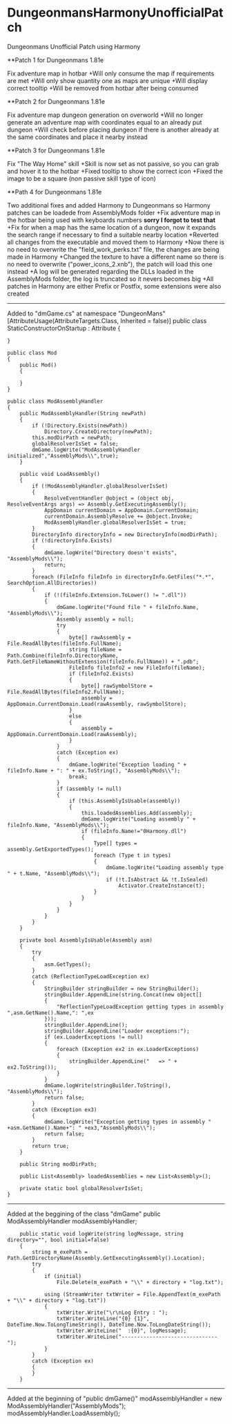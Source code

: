 # DungeonmansHarmonyUnofficialPatch
Dungeonmans Unofficial Patch using Harmony


**Patch 1 for Dungeonmans 1.81e

Fix adventure map in hotbar
+Will only consume the map if requirements are met
+Will only show quantity one as maps are unique
+Will display correct tooltip
+Will be removed from hotbar after being consumed

**Patch 2 for Dungeonmans 1.81e

Fix adventure map dungeon generation on overworld
+Will no longer generate an adventure map with coordinates equal to an already put dungeon
+Will check before placing dungeon if there is another already at the same coordinates and place it nearby instead

**Patch 3 for Dungeonmans 1.81e

Fix "The Way Home" skill
+Skill is now set as not passive, so you can grab and hover it to the hotbar
+Fixed tooltip to show the correct icon
+Fixed the image to be a square (non passive skill type of icon)

**Path 4 for Dungeonmans 1.81e

Two additional fixes and added Harmony to Dungeonmans so Harmony patches can be loadede from AssemblyMods folder
+Fix adventure map in the hotbar being used with keyboards numbers **sorry I forgot to test that**
+Fix for when a map has the same location of a dungeon, now it expands the search range if necessary to find a suitable nearby location
+Reverted all changes from the executable and moved them to Harmony
+Now there is no need to overwrite the "field_work_perks.txt" file, the changes are being made in Harmony
+Changed the texture to have a different name so there is no need to overwrite ("power_icons_2.xnb"), the patch will load this one instead
+A log will be generated regarding the DLLs loaded in the AssemblyMods folder, the log is truncated so it nevers becomes big
+All patches in Harmony are either Prefix or Postfix, some extensions were also created

*****************************************************************************************
Added to "dmGame.cs" at namespace "DungeonMans"
[AttributeUsage(AttributeTargets.Class, Inherited = false)]
    public class StaticConstructorOnStartup : Attribute
    {

    }

    public class Mod
    {
        public Mod()
        {

        }
    }

    public class ModAssemblyHandler
    {
        public ModAssemblyHandler(String newPath)
        {
            if (!Directory.Exists(newPath))
                Directory.CreateDirectory(newPath);
            this.modDirPath = newPath;
            globalResolverIsSet = false;
            dmGame.logWrite("ModAssemblyHandler initialized","AssemblyMods\\",true);
        }

        public void LoadAssembly()
        {
            if (!ModAssemblyHandler.globalResolverIsSet)
            {
                ResolveEventHandler @object = (object obj, ResolveEventArgs args) => Assembly.GetExecutingAssembly();
                AppDomain currentDomain = AppDomain.CurrentDomain;
                currentDomain.AssemblyResolve += @object.Invoke;
                ModAssemblyHandler.globalResolverIsSet = true;
            }
            DirectoryInfo directoryInfo = new DirectoryInfo(modDirPath);
            if (!directoryInfo.Exists)
            {
                dmGame.logWrite("Directory doesn't exists", "AssemblyMods\\");
                return;
            }
            foreach (FileInfo fileInfo in directoryInfo.GetFiles("*.*", SearchOption.AllDirectories))
            {
                if (!(fileInfo.Extension.ToLower() != ".dll"))
                {
                    dmGame.logWrite("Found file " + fileInfo.Name, "AssemblyMods\\");
                    Assembly assembly = null;
                    try
                    {
                        byte[] rawAssembly = File.ReadAllBytes(fileInfo.FullName);
                        string fileName = Path.Combine(fileInfo.DirectoryName, Path.GetFileNameWithoutExtension(fileInfo.FullName)) + ".pdb";
                        FileInfo fileInfo2 = new FileInfo(fileName);
                        if (fileInfo2.Exists)
                        {
                            byte[] rawSymbolStore = File.ReadAllBytes(fileInfo2.FullName);
                            assembly = AppDomain.CurrentDomain.Load(rawAssembly, rawSymbolStore);
                        }
                        else
                        {
                            assembly = AppDomain.CurrentDomain.Load(rawAssembly);
                        }
                    }
                    catch (Exception ex)
                    {
                        dmGame.logWrite("Exception loading " + fileInfo.Name + ": " + ex.ToString(), "AssemblyMods\\");
                        break;
                    }
                    if (assembly != null)
                    {
                        if (this.AssemblyIsUsable(assembly))
                        {
                            this.loadedAssemblies.Add(assembly);
                            dmGame.logWrite("Loading assembly " + fileInfo.Name, "AssemblyMods\\");
                            if (fileInfo.Name!="0Harmony.dll")
                            {
                                Type[] types = assembly.GetExportedTypes();
                                foreach (Type t in types)
                                {
                                    dmGame.logWrite("Loading assembly type " + t.Name, "AssemblyMods\\");
                                    if (!t.IsAbstract && !t.IsSealed)
                                        Activator.CreateInstance(t);
                                }
                            }
                        }
                    }
                }
            }
        }

        private bool AssemblyIsUsable(Assembly asm)
        {
            try
            {
                asm.GetTypes();
            }
            catch (ReflectionTypeLoadException ex)
            {
                StringBuilder stringBuilder = new StringBuilder();
                stringBuilder.AppendLine(string.Concat(new object[]
                {
                    "ReflectionTypeLoadException getting types in assembly ",asm.GetName().Name,": ",ex
                }));
                stringBuilder.AppendLine();
                stringBuilder.AppendLine("Loader exceptions:");
                if (ex.LoaderExceptions != null)
                {
                    foreach (Exception ex2 in ex.LoaderExceptions)
                    {
                        stringBuilder.AppendLine("   => " + ex2.ToString());
                    }
                }
                dmGame.logWrite(stringBuilder.ToString(), "AssemblyMods\\");
                return false;
            }
            catch (Exception ex3)
            {
                dmGame.logWrite("Exception getting types in assembly " +asm.GetName().Name+": " +ex3,"AssemblyMods\\");
                return false;
            }
            return true;
        }

        public String modDirPath;

        public List<Assembly> loadedAssemblies = new List<Assembly>();

        private static bool globalResolverIsSet;
    }

*****************************************************************************************
Added at the beggining of the class "dmGame"
	public ModAssemblyHandler modAssemblyHandler;

        public static void logWrite(string logMessage, string directory="", bool initial=false)
        {
            string m_exePath = Path.GetDirectoryName(Assembly.GetExecutingAssembly().Location);
            try
            {
                if (initial)
                    File.Delete(m_exePath + "\\" + directory + "log.txt");

                using (StreamWriter txtWriter = File.AppendText(m_exePath + "\\" + directory + "log.txt"))
                {
                    txtWriter.Write("\r\nLog Entry : ");
                    txtWriter.WriteLine("{0} {1}", DateTime.Now.ToLongTimeString(), DateTime.Now.ToLongDateString());
                    txtWriter.WriteLine("  :{0}", logMessage);
                    txtWriter.WriteLine("-------------------------------");
                }
            }
            catch (Exception ex)
            {
            }
        }


*****************************************************************************************
Added at the beginning of "public dmGame()"
            modAssemblyHandler = new ModAssemblyHandler("AssemblyMods");
            modAssemblyHandler.LoadAssembly();

